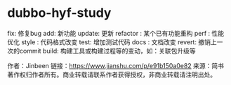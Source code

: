 # dubbo-hyf-study
fix: 修复bug
add: 新功能
update: 更新
refactor : 某个已有功能重构
perf : 性能优化
style : 代码格式改变
test: 增加测试代码
docs : 文档改变
revert: 撤销上一次的commit
build: 构建工具或构建过程等的变动，如：关联包升级等

作者：Jinbeen
链接：https://www.jianshu.com/p/e91b150a0e82
来源：简书
著作权归作者所有。商业转载请联系作者获得授权，非商业转载请注明出处。
